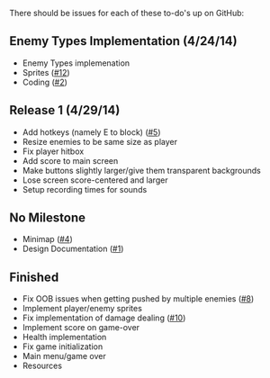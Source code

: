 There should be issues for each of these to-do's up on GitHub:

Enemy Types Implementation (4/24/14)
------------------------------------
- Enemy Types implemenation
 - Sprites ([#12](https://github.com/esibun/i-bought-a-dungeon/issues/12))
 - Coding ([#2](https://github.com/esibun/i-bought-a-dungeon/issues/2))


Release 1 (4/29/14)
-------------------

- Add hotkeys (namely E to block) ([#5](https://github.com/esibun/i-bought-a-dungeon/issues/5))
- Resize enemies to be same size as player
- Fix player hitbox
- Add score to main screen
- Make buttons slightly larger/give them transparent backgrounds
- Lose screen score-centered and larger
- Setup recording times for sounds

No Milestone
------------

- Minimap ([#4](https://github.com/esibun/i-bought-a-dungeon/issues/4))
- Design Documentation ([#1](https://github.com/esibun/i-bought-a-dungeon/issues/1))


Finished
--------

- Fix OOB issues when getting pushed by multiple enemies ([#8](https://github.com/esibun/i-bought-a-dungeon/issues/8))
- Implement player/enemy sprites
- Fix implementation of damage dealing ([#10](https://github.com/esibun/i-bought-a-dungeon/issues/10))
- Implement score on game-over
- Health implementation
- Fix game initialization
- Main menu/game over
- Resources
